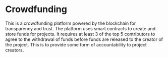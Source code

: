 # Crowdfunding

This is a crowdfunding platform powered by the blockchain for transparency and trust. 
The platform uses smart contracts to create and store funds for projects. 
It requires at least 3 of the top 5 contributors to agree to the withdrawal of funds before funds are released to the creator of the project.
This is to provide some form of accountability to project creators.
